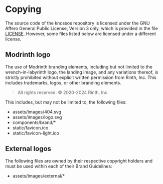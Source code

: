 # Copying

The source code of the knossos repository is licensed under the GNU Affero General Public License, Version 3 only, which is provided in the file [LICENSE](./LICENSE). However, some files listed below are licensed under a different license.

## Modrinth logo

The use of Modrinth branding elements, including but not limited to the wrench-in-labyrinth logo, the landing image, and any variations thereof, is strictly prohibited without explicit written permission from Rinth, Inc. This includes trademarks, logos, or other branding elements.

> All rights reserved. © 2020-2024 Rinth, Inc.

This includes, but may not be limited to, the following files:

- assets/images/404.svg
- assets/images/logo.svg
- components/brand/*
- static/favicon.ico
- static/favicon-light.ico

## External logos

The following files are owned by their respective copyright holders and must be used within each of their Brand Guidelines:

- assets/images/external/*
